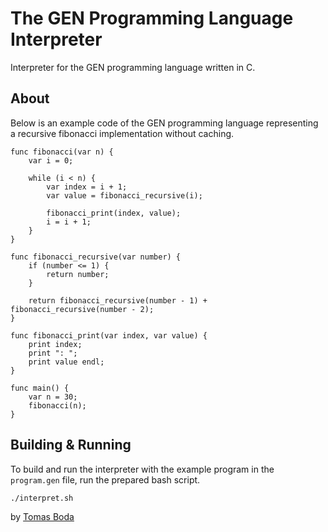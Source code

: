 # The GEN Programming Language Interpreter
Interpreter for the GEN programming language written in C.

## About
Below is an example code of the GEN programming language representing a recursive fibonacci implementation without caching.
```
func fibonacci(var n) {
    var i = 0;

    while (i < n) {
        var index = i + 1;
        var value = fibonacci_recursive(i);

        fibonacci_print(index, value);
        i = i + 1;
    }
}

func fibonacci_recursive(var number) {
    if (number <= 1) {
        return number;
    }

    return fibonacci_recursive(number - 1) + fibonacci_recursive(number - 2);
}

func fibonacci_print(var index, var value) {
    print index;
    print ": ";
    print value endl;
}

func main() {
    var n = 30;
    fibonacci(n);
}
```

## Building & Running
To build and run the interpreter with the example program in the `program.gen` file, run the prepared bash script.
```bash
./interpret.sh
```

by [Tomas Boda](https://github.com/TomasBoda)
